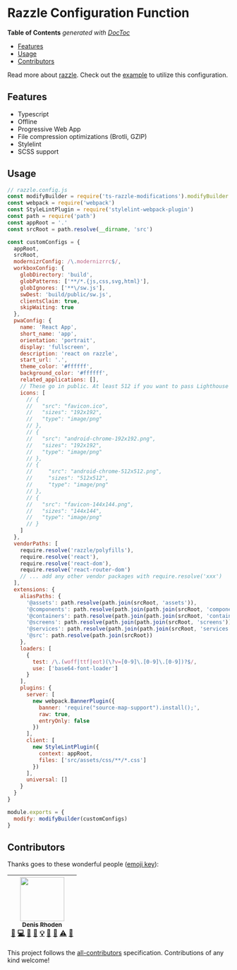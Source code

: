 # Razzle Configuration Function

<!-- START doctoc generated TOC please keep comment here to allow auto update -->
<!-- DON'T EDIT THIS SECTION, INSTEAD RE-RUN doctoc TO UPDATE -->
**Table of Contents**  *generated with [DocToc](https://github.com/thlorenz/doctoc)*

- [Features](#features)
- [Usage](#usage)
- [Contributors](#contributors)

<!-- END doctoc generated TOC please keep comment here to allow auto update -->

Read more about [razzle](https://github.com/jaredpalmer/razzle).
Check out the [example](./examples) to utilize this configuration.

## Features

- Typescript
- Offline
- Progressive Web App
- File compression optimizations (Brotli, GZIP)
- Stylelint
- SCSS support

## Usage

```js
// razzle.config.js
const modifyBuilder = require('ts-razzle-modifications').modifyBuilder
const webpack = require('webpack')
const StyleLintPlugin = require('stylelint-webpack-plugin')
const path = require('path')
const appRoot = '.'
const srcRoot = path.resolve(__dirname, 'src')

const customConfigs = {
  appRoot,
  srcRoot,
  modernizrConfig: /\.modernizrrc$/,
  workboxConfig: {
    globDirectory: 'build',
    globPatterns: ['**/*.{js,css,svg,html}'],
    globIgnores: ['**\/sw.js'],
    swDest: 'build/public/sw.js',
    clientsClaim: true,
    skipWaiting: true
  },
  pwaConfig: {
    name: 'React App',
    short_name: 'app',
    orientation: 'portrait',
    display: 'fullscreen',
    description: 'react on razzle',
    start_url: '.',
    theme_color: '#ffffff',
    background_color: '#ffffff',
    related_applications: [],
    // These go in public. At least 512 if you want to pass Lighthouse testng.
    icons: [
      // {
      //   "src": "favicon.ico",
      //   "sizes": "192x192",
      //   "type": "image/png"
      // },
      // {
      //   "src": "android-chrome-192x192.png",
      //   "sizes": "192x192",
      //   "type": "image/png"
      // },
      // {
      //     "src": "android-chrome-512x512.png",
      //     "sizes": "512x512",
      //     "type": "image/png"
      // },
      // {
      //   "src": "favicon-144x144.png",
      //   "sizes": "144x144",
      //   "type": "image/png"
      // }
    ]
  },
  vendorPaths: [
    require.resolve('razzle/polyfills'),
    require.resolve('react'),
    require.resolve('react-dom'),
    require.resolve('react-router-dom')
    // ... add any other vendor packages with require.resolve('xxx')
  ],
  extensions: {
    aliasPaths: {
      '@assets': path.resolve(path.join(srcRoot, 'assets')),
      '@components': path.resolve(path.join(path.join(srcRoot, 'components'))),
      '@containers': path.resolve(path.join(path.join(srcRoot, 'containers'))),
      '@screens': path.resolve(path.join(path.join(srcRoot, 'screens'))),
      '@services': path.resolve(path.join(path.join(srcRoot, 'services'))),
      '@src': path.resolve(path.join(srcRoot))
    },
    loaders: [
      {
        test: /\.(woff|ttf|eot)(\?v=[0-9]\.[0-9]\.[0-9])?$/,
        use: ['base64-font-loader']
      }
    ],
    plugins: {
      server: [
        new webpack.BannerPlugin({
          banner: 'require("source-map-support").install();',
          raw: true,
          entryOnly: false
        })
      ],
      client: [
        new StyleLintPlugin({
          context: appRoot,
          files: ['src/assets/css/**/*.css']
        })
      ],
      universal: []
    }
  }
}

module.exports = {
  modify: modifyBuilder(customConfigs)
}
```

## Contributors

Thanks goes to these wonderful people ([emoji key](https://github.com/kentcdodds/all-contributors#emoji-key)):

<!-- ALL-CONTRIBUTORS-LIST:START - Do not remove or modify this section -->
<!-- prettier-ignore -->
| [<img src="https://avatars1.githubusercontent.com/u/737290?s=400" width="100px;"/><br /><sub><b>Denis Rhoden</b></sub>](http://rhodee.us)<br />[💬](#question-rhodee "Answering Questions") [💻](https://github.com/rhodee/ts-razzle-modifications/commits?author=rhodee "Code") [🎨](#design-rhodee "Design") [📖](https://github.com/rhodee/ts-razzle-modifications/commits?author=rhodee "Documentation") [💡](#example-rhodee "Examples") [🤔](#ideas-rhodee "Ideas, Planning, & Feedback") [👀](#review-rhodee "Reviewed Pull Requests") [⚠️](https://github.com/rhodee/ts-razzle-modifications/commits?author=rhodee "Tests") [🔧](#tool-rhodee "Tools") |
| :---: |
<!-- ALL-CONTRIBUTORS-LIST:END -->

This project follows the [all-contributors](https://github.com/kentcdodds/all-contributors) specification. Contributions of any kind welcome!
